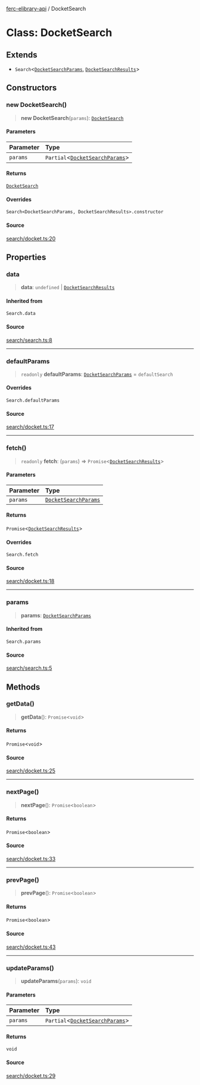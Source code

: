[ferc-elibrary-api](../globals.md) / DocketSearch

# Class: DocketSearch

## Extends

- `Search`\<[`DocketSearchParams`](../type-aliases/DocketSearchParams.md), [`DocketSearchResults`](../type-aliases/DocketSearchResults.md)\>

## Constructors

### new DocketSearch()

> **new DocketSearch**(`params`): [`DocketSearch`](DocketSearch.md)

#### Parameters

| Parameter | Type |
| :------ | :------ |
| `params` | `Partial`\<[`DocketSearchParams`](../type-aliases/DocketSearchParams.md)\> |

#### Returns

[`DocketSearch`](DocketSearch.md)

#### Overrides

`Search<DocketSearchParams, DocketSearchResults>.constructor`

#### Source

[search/docket.ts:20](https://github.com/4very/ferc-elibrary-api/blob/5fca0cdab67bbed141a6d8d56056f02bebe7f172/src/search/docket.ts#L20)

## Properties

### data

> **data**: `undefined` \| [`DocketSearchResults`](../type-aliases/DocketSearchResults.md)

#### Inherited from

`Search.data`

#### Source

[search/search.ts:8](https://github.com/4very/ferc-elibrary-api/blob/5fca0cdab67bbed141a6d8d56056f02bebe7f172/src/search/search.ts#L8)

***

### defaultParams

> `readonly` **defaultParams**: [`DocketSearchParams`](../type-aliases/DocketSearchParams.md) = `defaultSearch`

#### Overrides

`Search.defaultParams`

#### Source

[search/docket.ts:17](https://github.com/4very/ferc-elibrary-api/blob/5fca0cdab67bbed141a6d8d56056f02bebe7f172/src/search/docket.ts#L17)

***

### fetch()

> `readonly` **fetch**: (`params`) => `Promise`\<[`DocketSearchResults`](../type-aliases/DocketSearchResults.md)\>

#### Parameters

| Parameter | Type |
| :------ | :------ |
| `params` | [`DocketSearchParams`](../type-aliases/DocketSearchParams.md) |

#### Returns

`Promise`\<[`DocketSearchResults`](../type-aliases/DocketSearchResults.md)\>

#### Overrides

`Search.fetch`

#### Source

[search/docket.ts:18](https://github.com/4very/ferc-elibrary-api/blob/5fca0cdab67bbed141a6d8d56056f02bebe7f172/src/search/docket.ts#L18)

***

### params

> **params**: [`DocketSearchParams`](../type-aliases/DocketSearchParams.md)

#### Inherited from

`Search.params`

#### Source

[search/search.ts:5](https://github.com/4very/ferc-elibrary-api/blob/5fca0cdab67bbed141a6d8d56056f02bebe7f172/src/search/search.ts#L5)

## Methods

### getData()

> **getData**(): `Promise`\<`void`\>

#### Returns

`Promise`\<`void`\>

#### Source

[search/docket.ts:25](https://github.com/4very/ferc-elibrary-api/blob/5fca0cdab67bbed141a6d8d56056f02bebe7f172/src/search/docket.ts#L25)

***

### nextPage()

> **nextPage**(): `Promise`\<`boolean`\>

#### Returns

`Promise`\<`boolean`\>

#### Source

[search/docket.ts:33](https://github.com/4very/ferc-elibrary-api/blob/5fca0cdab67bbed141a6d8d56056f02bebe7f172/src/search/docket.ts#L33)

***

### prevPage()

> **prevPage**(): `Promise`\<`boolean`\>

#### Returns

`Promise`\<`boolean`\>

#### Source

[search/docket.ts:43](https://github.com/4very/ferc-elibrary-api/blob/5fca0cdab67bbed141a6d8d56056f02bebe7f172/src/search/docket.ts#L43)

***

### updateParams()

> **updateParams**(`params`): `void`

#### Parameters

| Parameter | Type |
| :------ | :------ |
| `params` | `Partial`\<[`DocketSearchParams`](../type-aliases/DocketSearchParams.md)\> |

#### Returns

`void`

#### Source

[search/docket.ts:29](https://github.com/4very/ferc-elibrary-api/blob/5fca0cdab67bbed141a6d8d56056f02bebe7f172/src/search/docket.ts#L29)
